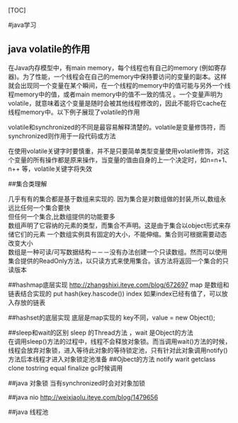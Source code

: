 [TOC]

#java学习




## java volatile的作用
在Java内存模型中，有main memory，每个线程也有自己的memory (例如寄存器)。为了性能，一个线程会在自己的memory中保持要访问的变量的副本。这样就会出现同一个变量在某个瞬间，在一个线程的memory中的值可能与另外一个线程memory中的值，或者main memory中的值不一致的情况 。一个变量声明为volatile，就意味着这个变量是随时会被其他线程修改的，因此不能将它cache在线程memory中。以下例子展现了volatile的作用  

volatile和synchronized的不同是最容易解释清楚的。volatile是变量修饰符，而synchronized则作用于一段代码或方法  

在使用volatile关键字时要慎重，并不是只要简单类型变量使用volatile修饰，对这个变量的所有操作都是原来操作，当变量的值由自身的上一个决定时，如n=n+1、n++ 等，volatile关键字将失效   

##集合类理解

几乎有有的集合都是基于数组来实现的. 因为集合是对数组做的封装,所以,数组永远比任何一个集合要快  
但任何一个集合,比数组提供的功能要多  
数组声明了它容纳的元素的类型，而集合不声明。这是由于集合以object形式来存储它们的元素 
一个数组实例具有固定的大小，不能伸缩。集合则可根据需要动态改变大小  
数组是一种可读/可写数据结构－－－没有办法创建一个只读数组。然而可以使用集合提供的ReadOnly方法，以只读方式来使用集合。该方法将返回一个集合的只读版本

##hashmap底层实现
http://zhangshixi.iteye.com/blog/672697
map 是数组和链表结合实现的  put hash(key.hascode()) index 如果index已经有值了，可以放入存放的链表

##hashset的底层实现
底层是map实现的 key不同，value = new Object();

##sleep和wait的区别
sleep 的Thread方法 ，wait 是Object的方法    
在调用sleep()方法的过程中，线程不会释放对象锁。而当调用wait()方法的时候，线程会放弃对象锁，进入等待此对象的等待锁定池，只有针对此对象调用notify()方法后本线程才进入对象锁定池准备
##Ojbect的方法
notify warit getclass clone tostring equal finalize gc时候调用

##java 对象锁
当有synchronized时会对对象加锁

##java nio 
http://weixiaolu.iteye.com/blog/1479656

##java 线程池